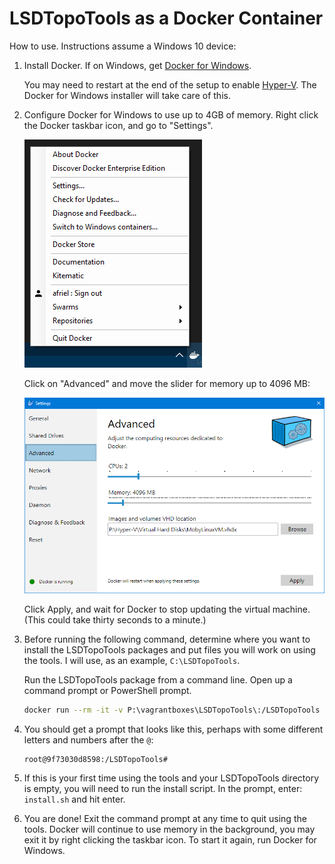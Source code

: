 # LSDTopoTools as a Docker Container

How to use. Instructions assume a Windows 10 device:

1. Install Docker. If on Windows, get [Docker for
   Windows](https://download.docker.com/win/stable/Docker%20for%20Windows%20Installer.exe).

   You may need to restart at the end of the setup to enable
   [Hyper-V](https://docs.microsoft.com/en-us/virtualization/hyper-v-on-windows/).
   The Docker for Windows installer will take care of this.

2. Configure Docker for Windows to use up to 4GB of memory. Right click the
   Docker taskbar icon, and go to "Settings".

   ![Opening up the Docker Settings](https://github.com/AaronFriel/LSDTopoTools/raw/master/docs/Setup-1.png)

   Click on "Advanced" and move the slider for memory up to 4096 MB:

   ![Moving the memory slider to 4096 MB](https://github.com/AaronFriel/LSDTopoTools/raw/master/docs/Setup-2.png)

   Click Apply, and wait for Docker to stop updating the virtual machine. (This
   could take thirty seconds to a minute.)

3. Before running the following command, determine where you want to install the
   LSDTopoTools packages and put files you will work on using the tools. I will
   use, as an example, `C:\LSDTopoTools`.

   Run the LSDTopoTools package from a command line. Open up a command prompt or
   PowerShell prompt.

   ```bash
   docker run --rm -it -v P:\vagrantboxes\LSDTopoTools\:/LSDTopoTools afriel/lsdtopotools
   ```

4. You should get a prompt that looks like this, perhaps with some different
   letters and numbers after the `@`:

   ```
   root@9f73030d8598:/LSDTopoTools#
   ```

5. If this is your first time using the tools and your LSDTopoTools directory is
   empty, you will need to run the install script. In the prompt, enter:
   `install.sh` and hit enter.

6. You are done! Exit the command prompt at any time to quit using the tools.
   Docker will continue to use memory in the background, you may exit it by
   right clicking the taskbar icon. To start it again, run Docker for Windows.
